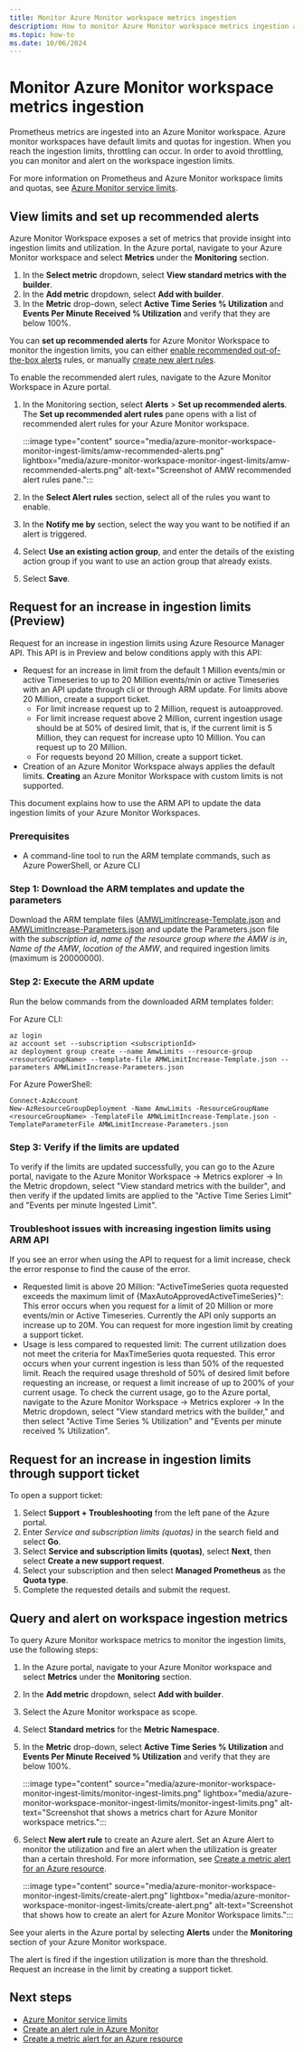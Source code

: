 ```yaml
---
title: Monitor Azure Monitor workspace metrics ingestion
description: How to monitor Azure Monitor workspace metrics ingestion and set up an alert on Azure Monitor Workspace ingestion limits
ms.topic: how-to
ms.date: 10/06/2024
---
```


# Monitor Azure Monitor workspace metrics ingestion

Prometheus metrics are ingested into an Azure Monitor workspace. Azure monitor workspaces have default limits and quotas for ingestion. When you reach the ingestion limits, throttling can occur. In order to avoid throttling, you can monitor and alert on the workspace ingestion limits. 

For more information on Prometheus and Azure Monitor workspace limits and quotas, see [Azure Monitor service limits](../fundamentals/service-limits.md#prometheus-metrics).

## View limits and set up recommended alerts

Azure Monitor Workspace exposes a set of metrics that provide insight into ingestion limits and utilization. In the Azure portal, navigate to your Azure Monitor workspace and select **Metrics** under the **Monitoring** section.

1. In the **Select metric** dropdown, select **View standard metrics with the builder**.
1. In the **Add metric** dropdown, select **Add with builder**.
1. In the **Metric** drop-down, select **Active Time Series % Utilization** and **Events Per Minute Received % Utilization** and verify that they are below 100%.

You can **set up recommended alerts** for Azure Monitor Workspace to monitor the ingestion limits, you can either [enable recommended out-of-the-box alerts](../alerts/alerts-overview.md#recommended-alert-rules) rules, or manually [create new alert rules](#query-and-alert-on-workspace-ingestion-metrics).

To enable the recommended alert rules, navigate to the Azure Monitor Workspace in Azure portal.
1. In the Monitoring section, select **Alerts** > **Set up recommended alerts**. The **Set up recommended alert rules** pane opens with a list of recommended alert rules for your Azure Monitor workspace.  
        
   :::image type="content" source="media/azure-monitor-workspace-monitor-ingest-limits/amw-recommended-alerts.png" lightbox="media/azure-monitor-workspace-monitor-ingest-limits/amw-recommended-alerts.png" alt-text="Screenshot of AMW recommended alert rules pane.":::

1. In the **Select Alert rules** section, select all of the rules you want to enable. 
1. In the **Notify me by** section, select the way you want to be notified if an alert is triggered.
1. Select **Use an existing action group**, and enter the details of the existing action group if you want to use an action group that already exists.
1. Select **Save**.

## Request for an increase in ingestion limits (Preview)

Request for an increase in ingestion limits using Azure Resource Manager API. This API is in Preview and below conditions apply with this API:

- Request for an increase in limit from the default 1 Million events/min or active Timeseries to up to 20 Million events/min or active Timeseries with an API update through cli or through ARM update. For limits above 20 Million, create a support ticket.
  - For limit increase request up to 2 Million, request is autoapproved.
  - For limit increase request above 2 Million, current ingestion usage should be at 50% of desired limit, that is, if the current limit is 5 Million, they can request for increase upto 10 Million. You can request up to 20 Million.
  - For requests beyond 20 Million, create a support ticket.
- Creation of an Azure Monitor Workspace always applies the default limits. **Creating** an Azure Monitor Workspace with custom limits is not supported.

This document explains how to use the ARM API to update the data ingestion limits of your Azure Monitor Workspaces. 

### Prerequisites

- A command-line tool to run the ARM template commands, such as Azure PowerShell, or Azure CLI

### Step 1: Download the ARM templates and update the parameters

Download the ARM template files ([AMWLimitIncrease-Template.json](https://github.com/Azure/prometheus-collector/blob/main/internal/docs/AMWLimitIncrease-Template.json) and [AMWLimitIncrease-Parameters.json](https://github.com/Azure/prometheus-collector/blob/main/internal/docs/AMWLimitIncrease-Parameters.json) and update the Parameters.json file with the *subscription id*, *name of the resource group where the AMW is in*, *Name of the AMW*, *location of the AMW*, and required ingestion limits (maximum is 20000000).

### Step 2: Execute the ARM update

Run the below commands from the downloaded ARM templates folder:

For Azure CLI:

```azurecli
az login
az account set --subscription <subscriptionId>
az deployment group create --name AmwLimits --resource-group <resourceGroupName> --template-file AMWLimitIncrease-Template.json --parameters AMWLimitIncrease-Parameters.json
```

For Azure PowerShell:

```
Connect-AzAccount
New-AzResourceGroupDeployment -Name AmwLimits -ResourceGroupName  <resourceGroupName> -TemplateFile AMWLimitIncrease-Template.json -TemplateParameterFile AMWLimitIncrease-Parameters.json
```

### Step 3: Verify if the limits are updated

To verify if the limits are updated successfully, you can go to the Azure portal, navigate to the Azure Monitor Workspace -> Metrics explorer -> In the Metric dropdown, select "View standard metrics with the builder", and then verify if the updated limits are applied to the "Active Time Series Limit" and "Events per minute Ingested Limit".

### Troubleshoot issues with increasing ingestion limits using ARM API

If you see an error when using the API to request for a limit increase, check the error response to find the cause of the error.

-	Requested limit is above 20 Million: "ActiveTimeSeries quota requested exceeds the maximum limit of {MaxAutoApprovedActiveTimeSeries}": This error occurs when you request for a limit of 20 Million or more events/min or Active Timeseries. Currently the API only supports an increase up to 20M. You can request for more ingestion limit by creating a support ticket.
-	Usage is less compared to requested limit: The current utilization does not meet the criteria for MaxTimeSeries quota requested. This error occurs when your current ingestion is less than 50% of the requested limit. Reach the required usage threshold of 50% of desired limit before requesting an increase, or request a limit increase of up to 200% of your current usage. To check the current usage, go to the Azure portal, navigate to the Azure Monitor Workspace -> Metrics explorer -> In the Metric dropdown, select "View standard metrics with the builder," and then select "Active Time Series % Utilization" and "Events per minute received % Utilization".


## Request for an increase in ingestion limits through support ticket

To open a support ticket:

1. Select **Support + Troubleshooting** from the left pane of the Azure portal. 
1. Enter *Service and subscription limits (quotas)* in the search field and select **Go**.
1. Select **Service and subscription limits (quotas)**, select **Next**, then select **Create a new support request**.
1. Select your subscription and then select **Managed Prometheus** as the **Quota type**.
1. Complete the requested details and submit the request.

## Query and alert on workspace ingestion metrics

To query Azure Monitor workspace metrics to monitor the ingestion limits, use the following steps:

1. In the Azure portal, navigate to your Azure Monitor workspace and select **Metrics** under the **Monitoring** section.

1. In the **Add metric** dropdown, select **Add with builder**.

1. Select the Azure Monitor workspace as scope.

1. Select **Standard metrics** for the **Metric Namespace**.

1. In the **Metric** drop-down, select **Active Time Series % Utilization** and **Events Per Minute Received % Utilization** and verify that they are below 100%.

    :::image type="content" source="media/azure-monitor-workspace-monitor-ingest-limits/monitor-ingest-limits.png" lightbox="media/azure-monitor-workspace-monitor-ingest-limits/monitor-ingest-limits.png" alt-text="Screenshot that shows a metrics chart for Azure Monitor workspace metrics.":::

1. Select **New alert rule** to create an Azure alert. Set an Azure Alert to monitor the utilization and fire an alert when the utilization is greater than a certain threshold. For more information, see [Create a metric alert for an Azure resource](../alerts/tutorial-metric-alert.md).

    :::image type="content" source="media/azure-monitor-workspace-monitor-ingest-limits/create-alert.png" lightbox="media/azure-monitor-workspace-monitor-ingest-limits/create-alert.png" alt-text="Screenshot that shows how to create an alert for Azure Monitor Workspace limits.":::

See your alerts in the Azure portal by selecting **Alerts** under the **Monitoring** section of your Azure Monitor workspace.

The alert is fired if the ingestion utilization is more than the threshold. Request an increase in the limit by creating a support ticket.

## Next steps

* [Azure Monitor service limits](../fundamentals/service-limits.md#prometheus-metrics)
* [Create an alert rule in Azure Monitor](../alerts/alerts-create-metric-alert-rule.md)
* [Create a metric alert for an Azure resource](../alerts/tutorial-metric-alert.md)
